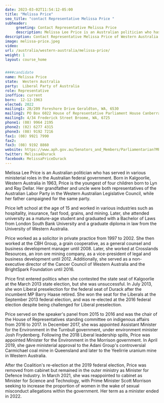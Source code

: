 ```yaml
---
date: 2023-03-02T11:54:12-05:00
title: "Melissa Price"
seo_title: "contact Representative Melissa Price "
subheader:
     greeting: Contact Representative Melissa Price
     description: Melissa Lee Price is an Australian politician who has served in various ministerial roles in the Australian federal government. 
description: Contact Representative Melissa Price of Western Australia. Contact information for Melissa Price includes email address, phone number, and mailing address.
image: melissa-price.jpeg
video:
url: /australia/western-australia/melissa-price/
weight: 1
layout: course_home


####candidate
name: Melissa Price
state:	Western Australia
party:	Liberal Party of Australia
role: Representative
inoffice: current
born:  12-12-1963
elected: 2022
mailing1: 2B/209 Foreshore Drive Geraldton, WA, 6530
mailing2: PO Box 6022 House of Representative Parliament House Canberra ACT 2600
mailing3: 4/34 Frederick Street Broome, WA, 6725
phone1:	(08) 9964 2195
phone2: (02) 6277 4315
phone3: (08) 9192 7216
fax1: (08) 9921 7990
fax2:
fax3: (08) 9192 8860
website: https://www.aph.gov.au/Senators_and_Members/Parliamentarian?MPID=249308
twitter: Melissa4Durack
facebook: MelissaPriceDurack
---
```


Melissa Lee Price is an Australian politician who has served in various ministerial roles in the Australian federal government. Born in Kalgoorlie, Western Australia in 1963, Price is the youngest of four children born to Lyn and Ray Dellar. Her grandfather and uncle were both representatives of the Australian Labor Party in the Western Australian Legislative Council, while her father campaigned for the same party.

Price left school at the age of 15 and worked in various industries such as hospitality, insurance, fast food, grains, and mining. Later, she attended university as a mature-age student and graduated with a Bachelor of Laws from London South Bank University and a graduate diploma in law from the University of Western Australia.

Price worked as a solicitor in private practice from 1997 to 2002. She then worked at the CBH Group, a grain cooperative, as a general counsel and business development manager until 2008. Later, she worked at Crosslands Resources, an iron ore mining company, as a vice-president of legal and business development until 2012. Additionally, she served as a non-executive director of the Cancer Council of Western Australia and the BrightSpark Foundation until 2016.

Price first entered politics when she contested the state seat of Kalgoorlie at the March 2013 state election, but she was unsuccessful. In July 2013, she won Liberal preselection for the federal seat of Durack after the incumbent MP Barry Haase retired. She won the seat for the Liberals at the September 2013 federal election, and was re-elected at the 2016 federal election despite being challenged for Liberal preselection.

Price served on the speaker's panel from 2015 to 2016 and was the chair of the House of Representatives standing committee on indigenous affairs from 2016 to 2017. In December 2017, she was appointed Assistant Minister for the Environment in the Turnbull government, under environment minister Josh Frydenberg. Following the 2018 Liberal leadership spills, Price was appointed Minister for the Environment in the Morrison government. In April 2019, she gave ministerial approval to the Adani Group's controversial Carmichael coal mine in Queensland and later to the Yeelirrie uranium mine in Western Australia.

After the Coalition's re-election at the 2019 federal election, Price was removed from cabinet but remained in the outer ministry as Minister for Defence Industry. In March 2021, she was reappointed to cabinet as Minister for Science and Technology, with Prime Minister Scott Morrison seeking to increase the proportion of women in the wake of sexual misconduct allegations within the government. Her term as a minister ended in 2022.
